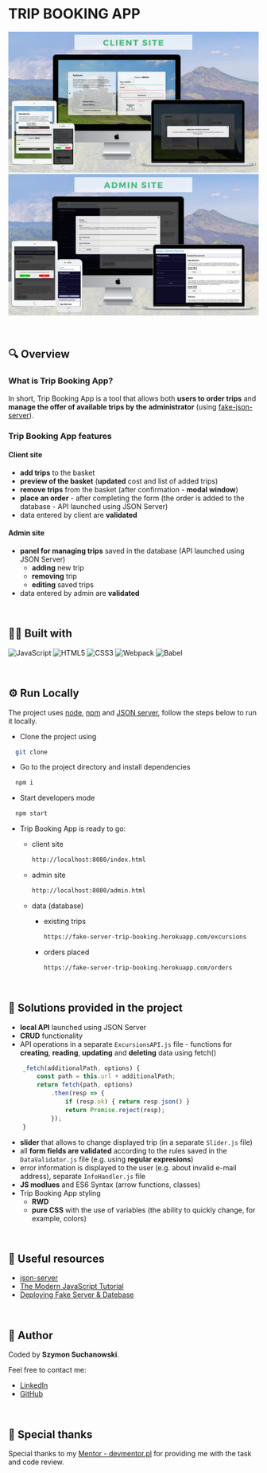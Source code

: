 # TRIP BOOKING APP

![Trip Booking App client mockup](/assets/trip-booking-mockup-client.png "Trip Booking App client mockup")
![Trip Booking App admin mockup](/assets/trip-booking-mockup-admin.png "Trip Booking App admin mockup")

&nbsp;

## 🔍 Overview

### What is Trip Booking App?

In short, Trip Booking App is a tool that allows both **users to order trips** and **manage the offer of available trips by the administrator** (using [fake-json-server](https://github.com/szymonsuchanowski/fake-json-server-heroku)).

### Trip Booking App features

#### Client site

-   **add trips** to the basket
-   **preview of the basket** (**updated** cost and list of added trips)
-   **remove trips** from the basket (after confirmation - **modal window**)
-   **place an order** - after completing the form (the order is added to the database - API launched using JSON Server)
-   data entered by client are **validated**

#### Admin site

-   **panel for managing trips** saved in the database (API launched using JSON Server)
    -   **adding** new trip
    -   **removing** trip
    -   **editing** saved trips
-   data entered by admin are **validated**

&nbsp;

## 👨‍💻 Built with

![JavaScript](https://img.shields.io/badge/JavaScript-323330?style=for-the-badge&logo=javascript&logoColor=F7DF1E)
![HTML5](https://img.shields.io/badge/HTML5-E34F26?style=for-the-badge&logo=html5&logoColor=white)
![CSS3](https://img.shields.io/badge/CSS3-1572B6?style=for-the-badge&logo=css3&logoColor=white)
![Webpack](https://img.shields.io/badge/Webpack-8DD6F9?style=for-the-badge&logo=Webpack&logoColor=white)
![Babel](https://img.shields.io/badge/Babel-F9DC3E?style=for-the-badge&logo=babel&logoColor=white)

&nbsp;

## ⚙️ Run Locally

The project uses [node](https://nodejs.org/en/), [npm](https://www.npmjs.com/) and [JSON server](https://www.npmjs.com/package/json-server), follow the steps below to run it locally.

-   Clone the project using

```bash
  git clone
```

-   Go to the project directory and install dependencies

```bash
  npm i
```

-   Start developers mode

```bash
  npm start
```

-   Trip Booking App is ready to go:

    - client site

        ```bash
        http://localhost:8080/index.html
        ```

    - admin site

        ```bash
        http://localhost:8080/admin.html
        ```

    - data (database)
        - existing trips

            ```bash
            https://fake-server-trip-booking.herokuapp.com/excursions
            ```

        - orders placed

            ```bash
            https://fake-server-trip-booking.herokuapp.com/orders
            ```

&nbsp;

## 🤔 Solutions provided in the project

-   **local API** launched using JSON Server
-   **CRUD** functionality
-   API operations in a separate `ExcursionsAPI.js` file - functions for **creating**, **reading**, **updating** and **deleting** data using fetch()

```javascript
    _fetch(additionalPath, options) {
        const path = this.url + additionalPath;
        return fetch(path, options)
            .then(resp => {
                if (resp.ok) { return resp.json() }
                return Promise.reject(resp);
            });
    }
```

-   **slider** that allows to change displayed trip (in a separate `Slider.js` file)
-   all **form fields are validated** according to the rules saved in the `DataValidator.js` file (e.g. using **regular expresions**)
-   error information is displayed to the user (e.g. about invalid e-mail address), separate `InfoHandler.js` file
-   **JS modlues** and ES6 Syntax (arrow functions, classes)
-   Trip Booking App styling
    -   **RWD**
    -   **pure CSS** with the use of variables (the ability to quickly change, for example, colors)

&nbsp;

## 🔗 Useful resources

-   [json-server](https://www.npmjs.com/package/json-server)
-   [The Modern JavaScript Tutorial](https://javascript.info)
-   [Deploying Fake Server & Datebase](https://dev.to/youssefzidan/deploying-fake-back-end-server-database-using-json-server-github-and-heroku-1lm4)

&nbsp;
## 🥷 Author

Coded by **Szymon Suchanowski**.

Feel free to contact me:
- [LinkedIn](https://www.linkedin.com/in/suchanowski/)
- [GitHub](https://github.com/szymonsuchanowski)

&nbsp;

## 🙏 Special thanks

Special thanks to my [Mentor - devmentor.pl](https://devmentor.pl/) for providing me with the task and code review.
